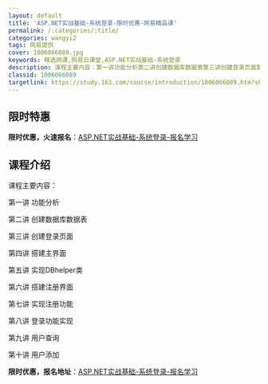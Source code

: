 ```yaml
---
layout: default
title: 'ASP.NET实战基础-系统登录-限时优惠-网易精品课'
permalink: /:categories/:title/
categories: wangyi2
tags: 网易提供
cover: 1006066089.jpg
keywords: 精选网课,网易云课堂,ASP.NET实战基础-系统登录
description: 课程主要内容：第一讲功能分析第二讲创建数据库数据表第三讲创建登录页面第四讲搭建主界面第五讲实现DBhelper类第六讲搭
classid: 1006066089
targetlink: https://study.163.com/course/introduction/1006066089.htm?share=1&shareId=1025206652&utm_campaign=share&utm_medium=iphoneShare&utm_source=&utm_u=1025206652
---
```


## 限时特惠

**限时优惠，火速报名**：[ASP.NET实战基础-系统登录-报名学习](https://study.163.com/course/introduction/1006066089.htm?share=1&shareId=1025206652&utm_campaign=share&utm_medium=iphoneShare&utm_source=&utm_u=1025206652)

## 课程介绍

课程主要内容：

第一讲 功能分析

第二讲 创建数据库数据表

第三讲 创建登录页面

第四讲 搭建主界面

第五讲 实现DBhelper类

第六讲 搭建注册界面

第七讲 实现注册功能

第八讲 登录功能实现

第九讲 用户查询

第十讲 用户添加

**限时优惠，报名地址**：[ASP.NET实战基础-系统登录-报名学习](https://study.163.com/course/introduction/1006066089.htm?share=1&shareId=1025206652&utm_campaign=share&utm_medium=iphoneShare&utm_source=&utm_u=1025206652)

